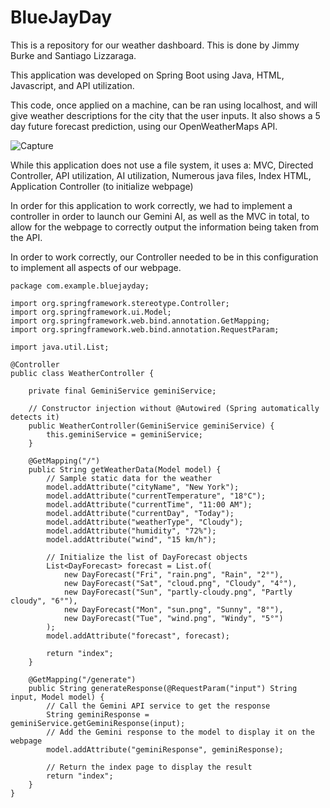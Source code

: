 # BlueJayDay

This is a repository for our weather dashboard. This is done by Jimmy Burke and Santiago Lizzaraga.

This application was developed on Spring Boot using Java, HTML, Javascript, and API utilization.

This code, once applied on a machine, can be ran using localhost, and will give weather descriptions for the city that the user inputs. It also shows a 5 day future forecast prediction, using our OpenWeatherMaps API.

![Capture](https://github.com/user-attachments/assets/3e7243d7-a84e-45dc-afa4-76413224724e)


While this application does not use a file system, it uses a:
MVC,
Directed Controller,
API utilization,
AI utilization,
Numerous java files,
Index HTML,
Application Controller (to initialize webpage)


In order for this application to work correctly, we had to implement a controller in order to launch our Gemini AI, as well as the MVC in total, to allow for the webpage to correctly output the information being taken from the API.

In order to work correctly, our Controller needed to be in this configuration to implement all aspects of our webpage.
```
package com.example.bluejayday;

import org.springframework.stereotype.Controller;
import org.springframework.ui.Model;
import org.springframework.web.bind.annotation.GetMapping;
import org.springframework.web.bind.annotation.RequestParam;

import java.util.List;

@Controller
public class WeatherController {

    private final GeminiService geminiService;

    // Constructor injection without @Autowired (Spring automatically detects it)
    public WeatherController(GeminiService geminiService) {
        this.geminiService = geminiService;
    }

    @GetMapping("/")
    public String getWeatherData(Model model) {
        // Sample static data for the weather
        model.addAttribute("cityName", "New York");
        model.addAttribute("currentTemperature", "18°C");
        model.addAttribute("currentTime", "11:00 AM");
        model.addAttribute("currentDay", "Today");
        model.addAttribute("weatherType", "Cloudy");
        model.addAttribute("humidity", "72%");
        model.addAttribute("wind", "15 km/h");

        // Initialize the list of DayForecast objects
        List<DayForecast> forecast = List.of(
            new DayForecast("Fri", "rain.png", "Rain", "2°"),
            new DayForecast("Sat", "cloud.png", "Cloudy", "4°"),
            new DayForecast("Sun", "partly-cloudy.png", "Partly cloudy", "6°"),
            new DayForecast("Mon", "sun.png", "Sunny", "8°"),
            new DayForecast("Tue", "wind.png", "Windy", "5°")
        );
        model.addAttribute("forecast", forecast);

        return "index";
    }

    @GetMapping("/generate")
    public String generateResponse(@RequestParam("input") String input, Model model) {
        // Call the Gemini API service to get the response
        String geminiResponse = geminiService.getGeminiResponse(input);
        // Add the Gemini response to the model to display it on the webpage
        model.addAttribute("geminiResponse", geminiResponse);
        
        // Return the index page to display the result
        return "index";
    }
}
```



